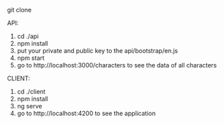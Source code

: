 
git clone

API: 
1) cd ./api
2) npm install
3) put your private and public key to the api/bootstrap/en.js
3) npm start
4) go to http://localhost:3000/characters to see the data of all characters

CLIENT:
1) cd ./client
2) npm install
3) ng serve
4) go to http://localhost:4200 to see the application

